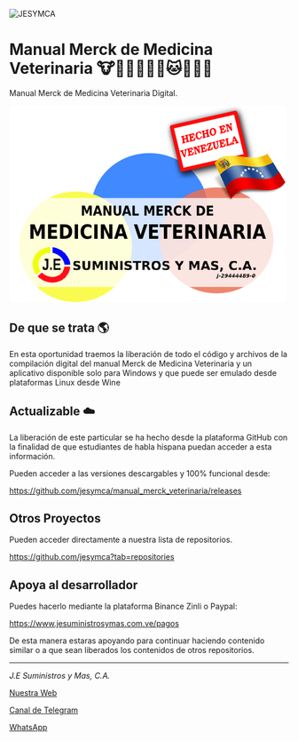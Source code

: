 ![JESYMCA](http://www.jesuministrosymas.com.ve/LOGO.png)

# Manual Merck de Medicina Veterinaria :cow::ram::water_buffalo::pig::rooster::dog::cat::horse::rabbit::wolf:

Manual Merck de Medicina Veterinaria Digital.

![Portada](media/imagen/popup/VENTANA_SEGURIDAD_3.png?raw=true "Portada")


## De que se trata :earth_americas:

En esta oportunidad traemos la liberación de todo el código y archivos de la compilación digital del manual Merck de Medicina Veterinaria y un aplicativo disponible solo para Windows y que puede ser emulado desde plataformas Linux desde Wine

## Actualizable :cloud:

La liberación de este particular se ha hecho desde la plataforma GitHub con la finalidad de que estudiantes de habla hispana puedan acceder a esta información.

Pueden acceder a las versiones descargables y 100% funcional desde:

https://github.com/jesymca/manual_merck_veterinaria/releases

## Otros Proyectos
Pueden acceder directamente a nuestra lista de repositorios.

https://github.com/jesymca?tab=repositories

## Apoya al desarrollador

Puedes hacerlo mediante la plataforma Binance Zinli o Paypal:

https://www.jesuministrosymas.com.ve/pagos

De esta manera estaras apoyando para continuar haciendo contenido similar o a que sean liberados los contenidos de otros repositorios.



*********
_J.E Suministros y Mas, C.A._

[Nuestra Web](http://www.jesuministrosymas.com.ve/)

[Canal de Telegram](https://t.me/jesuministrosymas_canal)

[WhatsApp](http://bit.ly/GitHub_General)
